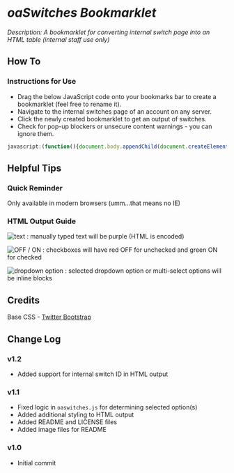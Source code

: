 # _oaSwitches Bookmarklet_

_Description: A bookmarklet for converting internal switch page into an HTML table (internal staff use only)_

## How To

### Instructions for Use

* Drag the below JavaScript code onto your bookmarks bar to create a bookmarklet (feel free to rename it).
* Navigate to the internal switches page of an account on any server.
* Click the newly created bookmarklet to get an output of switches.
* Check for pop-up blockers or unsecure content warnings - you can ignore them.

```javascript
javascript:(function(){document.body.appendChild(document.createElement("script")).src="https://raw.github.com/23maverick23/oaswitches/master/oaswitches.js";})();
```

## Helpful Tips

### Quick Reminder

Only available in modern browsers (umm...that means no IE)

### HTML Output Guide

![text](https://raw.github.com/23maverick23/oaswitches/master/img/text.png) : manually typed text will be purple (HTML is encoded)

![OFF / ON](https://raw.github.com/23maverick23/oaswitches/master/img/off_on.png) : checkboxes will have red OFF for unchecked and green ON for checked

![dropdown option](https://raw.github.com/23maverick23/oaswitches/master/img/dropdown_option.png) : selected dropdown option or multi-select options will be inline blocks

## Credits

Base CSS - [Twitter Bootstrap](https://github.com/twitter/bootstrap)

## Change Log

### v1.2

* Added support for internal switch ID in HTML output

### v1.1

* Fixed logic in `oaswitches.js` for determining selected option(s)
* Added additional styling to HTML output
* Added README and LICENSE files
* Added image files for README

### v1.0

* Initial commit
